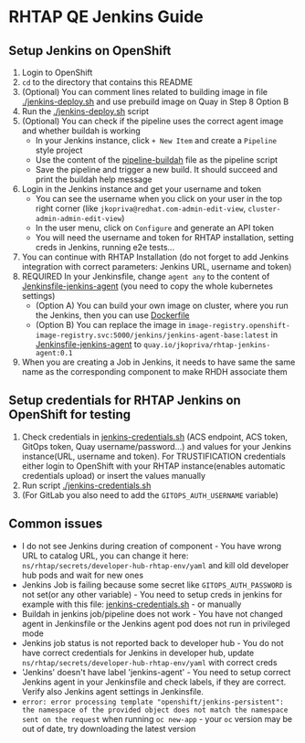 # RHTAP QE Jenkins Guide

## Setup Jenkins on OpenShift

1. Login to OpenShift
2. `cd` to the directory that contains this README
3. (Optional) You can comment lines related to building image in file [./jenkins-deploy.sh](./jenkins-deploy.sh) and use prebuild image on Quay in Step 8 Option B
4. Run the [./jenkins-deploy.sh](./jenkins-deploy.sh) script
5. (Optional) You can check if the pipeline uses the correct agent image and whether buildah is working
    - In your Jenkins instance, click `+ New Item` and create a `Pipeline` style project
    - Use the content of the [pipeline-buildah](./pipeline-buildah) file as the pipeline script
    - Save the pipeline and trigger a new build. It should succeed and print the buildah help message
6. Login in the Jenkins instance and get your username and token
    - You can see the username when you click on your user in the top right corner (like `jkopriva@redhat.com-admin-edit-view`, `cluster-admin-admin-edit-view`)
    - In the user menu, click on `Configure` and generate an API token
    - You will need the username and token for RHTAP installation, setting creds in Jenkins, running e2e tests...
7. You can continue with RHTAP Installation (do not forget to add Jenkins integration with correct parameters: Jenkins URL, username and token)
8. REQUIRED In your Jenkinsfile, change `agent any` to the content of [Jenkinsfile-jenkins-agent](./Jenkinsfile-jenkins-agent) (you need to copy the whole kubernetes settings)
    - (Option A) You can build your own image on cluster, where you run the Jenkins, then you can use [Dockerfile](./jenkins-agent/Dockerfile) 
    - (Option B) You can replace the image in `image-registry.openshift-image-registry.svc:5000/jenkins/jenkins-agent-base:latest` in [Jenkinsfile-jenkins-agent](./Jenkinsfile-jenkins-agent) to          `quay.io/jkopriva/rhtap-jenkins-agent:0.1`
9. When you are creating a Job in Jenkins, it needs to have same the same name as the corresponding component to make RHDH associate them

## Setup credentials for RHTAP Jenkins on OpenShift for testing

1. Check credentials in [jenkins-credentials.sh](./jenkins-credentials.sh) (ACS endpoint, ACS token, GitOps token, Quay username/password...) and values for your Jenkins instance(URL, username and token). For TRUSTIFICATION credentials either login to OpenShift with your RHTAP instance(enables automatic credentials upload) or insert the values manually
2. Run script [./jenkins-credentials.sh](./jenkins-credentials.sh)
3. (For GitLab you also need to add the `GITOPS_AUTH_USERNAME` variable)

## Common issues

 - I do not see Jenkins during creation of component - You have wrong URL to catalog URL, you can change it here: `ns/rhtap/secrets/developer-hub-rhtap-env/yaml` and kill old developer hub pods and wait for new ones
 - Jenkins Job is failing because some secret like `GITOPS_AUTH_PASSWORD` is not set(or any other variable) - You need to setup creds in jenkins for example with this file: [jenkins-credentials.sh](./jenkins-credentials.sh) - or manually
 - Buildah in jenkins job/pipeline does not work - You have not changed agent in Jenkinsfile or the Jenkins agent pod does not run in privileged mode
 - Jenkins job status is not reported back to developer hub - You do not have correct credentials for Jenkins in developer hub, update `ns/rhtap/secrets/developer-hub-rhtap-env/yaml` with correct creds
 - 'Jenkins' doesn't have label 'jenkins-agent' - You need to setup correct Jenkins agent in your Jenkinsfile and check labels, if they are correct. Verify also Jenkins agent settings in Jenkinsfile.
 - `error: error processing template "openshift/jenkins-persistent": the namespace of the provided object does not match the namespace sent on the request`
   when running `oc new-app` - your `oc` version may be out of date, try downloading the latest version
